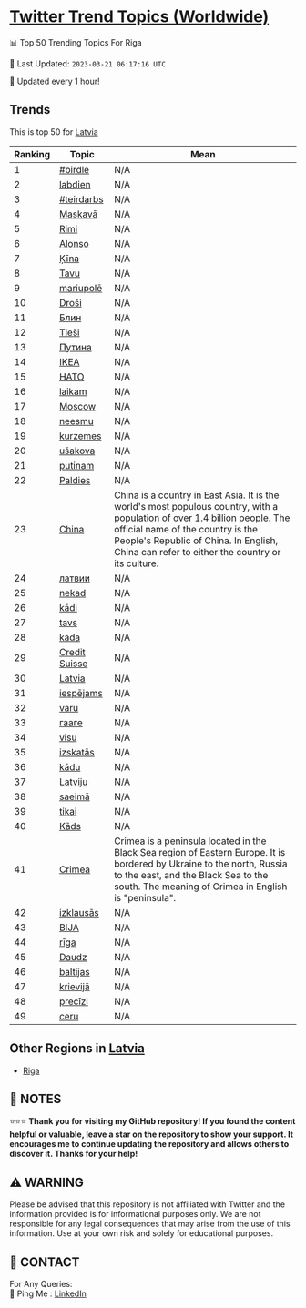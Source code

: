 [Twitter Trend Topics (Worldwide)](https://github.com/ErcinDedeoglu/Twitter-Trend-Topics)
==========


📊 Top 50 Trending Topics For Riga

📆 Last Updated: `2023-03-21 06:17:16 UTC`

🔧 Updated every 1 hour!


## Trends

This is top 50 for [Latvia](</Latvia>)

| Ranking | Topic | Mean |
| ------- | ------------ | ------------ |
| 1 | [#birdle](http://twitter.com/search?q=%23birdle) | N/A |
| 2 | [labdien](http://twitter.com/search?q=labdien) | N/A |
| 3 | [#teirdarbs](http://twitter.com/search?q=%23teirdarbs) | N/A |
| 4 | [Maskavā](http://twitter.com/search?q=Maskav%c4%81) | N/A |
| 5 | [Rimi](http://twitter.com/search?q=Rimi) | N/A |
| 6 | [Alonso](http://twitter.com/search?q=Alonso) | N/A |
| 7 | [Ķīna](http://twitter.com/search?q=%c4%b6%c4%abna) | N/A |
| 8 | [Tavu](http://twitter.com/search?q=Tavu) | N/A |
| 9 | [mariupolē](http://twitter.com/search?q=mariupol%c4%93) | N/A |
| 10 | [Droši](http://twitter.com/search?q=Dro%c5%a1i) | N/A |
| 11 | [Блин](http://twitter.com/search?q=%d0%91%d0%bb%d0%b8%d0%bd) | N/A |
| 12 | [Tieši](http://twitter.com/search?q=Tie%c5%a1i) | N/A |
| 13 | [Путина](http://twitter.com/search?q=%d0%9f%d1%83%d1%82%d0%b8%d0%bd%d0%b0) | N/A |
| 14 | [IKEA](http://twitter.com/search?q=IKEA) | N/A |
| 15 | [НАТО](http://twitter.com/search?q=%d0%9d%d0%90%d0%a2%d0%9e) | N/A |
| 16 | [laikam](http://twitter.com/search?q=laikam) | N/A |
| 17 | [Moscow](http://twitter.com/search?q=Moscow) | N/A |
| 18 | [neesmu](http://twitter.com/search?q=neesmu) | N/A |
| 19 | [kurzemes](http://twitter.com/search?q=kurzemes) | N/A |
| 20 | [ušakova](http://twitter.com/search?q=u%c5%a1akova) | N/A |
| 21 | [putinam](http://twitter.com/search?q=putinam) | N/A |
| 22 | [Paldies](http://twitter.com/search?q=Paldies) | N/A |
| 23 | [China](http://twitter.com/search?q=China) | China is a country in East Asia. It is the world's most populous country, with a population of over 1.4 billion people. The official name of the country is the People's Republic of China. In English, China can refer to either the country or its culture. |
| 24 | [латвии](http://twitter.com/search?q=%d0%bb%d0%b0%d1%82%d0%b2%d0%b8%d0%b8) | N/A |
| 25 | [nekad](http://twitter.com/search?q=nekad) | N/A |
| 26 | [kādi](http://twitter.com/search?q=k%c4%81di) | N/A |
| 27 | [tavs](http://twitter.com/search?q=tavs) | N/A |
| 28 | [kāda](http://twitter.com/search?q=k%c4%81da) | N/A |
| 29 | [Credit Suisse](http://twitter.com/search?q=Credit+Suisse) | N/A |
| 30 | [Latvia](http://twitter.com/search?q=Latvia) | N/A |
| 31 | [iespējams](http://twitter.com/search?q=iesp%c4%93jams) | N/A |
| 32 | [varu](http://twitter.com/search?q=varu) | N/A |
| 33 | [гааге](http://twitter.com/search?q=%d0%b3%d0%b0%d0%b0%d0%b3%d0%b5) | N/A |
| 34 | [visu](http://twitter.com/search?q=visu) | N/A |
| 35 | [izskatās](http://twitter.com/search?q=izskat%c4%81s) | N/A |
| 36 | [kādu](http://twitter.com/search?q=k%c4%81du) | N/A |
| 37 | [Latviju](http://twitter.com/search?q=Latviju) | N/A |
| 38 | [saeimā](http://twitter.com/search?q=saeim%c4%81) | N/A |
| 39 | [tikai](http://twitter.com/search?q=tikai) | N/A |
| 40 | [Kāds](http://twitter.com/search?q=K%c4%81ds) | N/A |
| 41 | [Crimea](http://twitter.com/search?q=Crimea) | Crimea is a peninsula located in the Black Sea region of Eastern Europe. It is bordered by Ukraine to the north, Russia to the east, and the Black Sea to the south. The meaning of Crimea in English is "peninsula". |
| 42 | [izklausās](http://twitter.com/search?q=izklaus%c4%81s) | N/A |
| 43 | [BIJA](http://twitter.com/search?q=BIJA) | N/A |
| 44 | [rīga](http://twitter.com/search?q=r%c4%abga) | N/A |
| 45 | [Daudz](http://twitter.com/search?q=Daudz) | N/A |
| 46 | [baltijas](http://twitter.com/search?q=baltijas) | N/A |
| 47 | [krievijā](http://twitter.com/search?q=krievij%c4%81) | N/A |
| 48 | [precīzi](http://twitter.com/search?q=prec%c4%abzi) | N/A |
| 49 | [ceru](http://twitter.com/search?q=ceru) | N/A |



## Other Regions in [Latvia](</Latvia>)

* [Riga](</Latvia/Riga.md>)



## 📝 NOTES

⭐⭐⭐ **Thank you for visiting my GitHub repository! If you found the content helpful or valuable, leave a star on the repository to show your support. It encourages me to continue updating the repository and allows others to discover it. Thanks for your help!**


## ⚠️ WARNING

Please be advised that this repository is not affiliated with Twitter and the information provided is for informational purposes only. We are not responsible for any legal consequences that may arise from the use of this information. Use at your own risk and solely for educational purposes.


## 📨 CONTACT

 For Any Queries:  
            🏓 Ping Me : [LinkedIn](https://www.linkedin.com/in/ercindedeoglu/)
